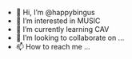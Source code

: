 - 👋 Hi, I’m @happybingus
- 👀 I’m interested in MUSIC
- 🌱 I’m currently learning CAV
- 💞️ I’m looking to collaborate on ...
- 📫 How to reach me ...

<!---
happybingus/happybingus is a ✨ special ✨ repository because its `README.md` (this file) appears on your GitHub profile.
You can click the Preview link to take a look at your changes.
--->
